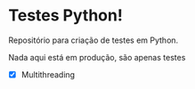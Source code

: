 ﻿# Testes Python!

Repositório para criação de testes em Python.

Nada aqui está em produção, são apenas testes 

 - [x] Multithreading

